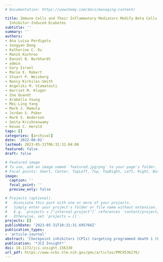 ```yaml
---
# Documentation: https://wowchemy.com/docs/managing-content/

title: Immune Cells and Their Inflammatory Mediators Modify Beta Cells and Cause Checkpoint
  Inhibitor-Induced Diabetes
subtitle: ''
summary: ''
authors:
- Ana Luisa Perdigoto
- Songyan Deng
- Katherine C. Du
- Manik Kuchroo
- Daniel B. Burkhardt
- admin
- Gary Israel
- Marie E. Robert
- Stuart P. Weisberg
- Nancy Kirkiles-Smith
- Angeliki M. Stamatouli
- Harriet M. Kluger
- Zoe Quandt
- Arabella Young
- Mei-Ling Yang
- Mark J. Mamula
- Jordan S. Pober
- Mark S. Anderson
- Smita Krishnaswamy
- Kevan C. Herold
tags: []
categories: [archival]
date: '2022-08-01'
lastmod: 2023-05-31T06:31:31-04:00
featured: false
draft: false

# Featured image
# To use, add an image named `featured.jpg/png` to your page's folder.
# Focal points: Smart, Center, TopLeft, Top, TopRight, Left, Right, BottomLeft, Bottom, BottomRight.
image:
  caption: ''
  focal_point: ''
  preview_only: false

# Projects (optional).
#   Associate this post with one or more of your projects.
#   Simply enter your project's folder or file name without extension.
#   E.g. `projects = ["internal-project"]` references `content/project/deep-learning/index.md`.
#   Otherwise, set `projects = []`.
projects: []
publishDate: '2023-05-31T10:31:31.695766Z'
publication_types:
- 'article-journal'
abstract: 'Checkpoint inhibitors (CPIs) targeting programmed death 1 (PD-1)/programmed death ligand 1 (PD-L1) and cytotoxic T lymphocyte antigen 4 (CTLA-4) have revolutionized cancer treatment but can trigger autoimmune complications, including CPI-induced diabetes mellitus (CPI-DM), which occurs preferentially with PD-1 blockade. We found evidence of pancreatic inflammation in patients with CPI-DM with shrinkage of pancreases, increased pancreatic enzymes, and in a case from a patient who died with CPI-DM, peri-islet lymphocytic infiltration. In the NOD mouse model, anti-PD-L1 but not anti-CTLA-4 induced diabetes rapidly. RNA sequencing revealed that cytolytic IFN-γ+CD8+ T cells infiltrated islets with anti-PD-L1. Changes in β cells were predominantly driven by IFN-γ and TNF-α and included induction of a potentially novel β cell population with transcriptional changes suggesting dedifferentiation. IFN-γ increased checkpoint ligand expression and activated apoptosis pathways in human β cells in vitro. Treatment with anti-IFN-γ and anti-TNF-α prevented CPI-DM in anti-PD-L1-treated NOD mice. CPIs targeting the PD-1/PD-L1 pathway resulted in transcriptional changes in β cells and immune infiltrates that may lead to the development of diabetes. Inhibition of inflammatory cytokines can prevent CPI-DM, suggesting a strategy for clinical application to prevent this complication.'
publication: '*JCI Insight*'
doi: 10.1172/jci.insight.156330
url_pdf: https://www.ncbi.nlm.nih.gov/pmc/articles/PMC9536276/
---
```


